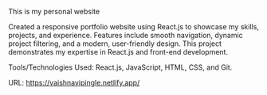 This is my personal website


Created a responsive portfolio website using React.js to showcase my skills, projects, and experience. Features include smooth navigation, dynamic project filtering, and a modern, user-friendly design. This project demonstrates my expertise in React.js and front-end development.

Tools/Technologies Used: React.js, JavaScript, HTML, CSS, and Git.

URL: https://vaishnavipingle.netlify.app/

